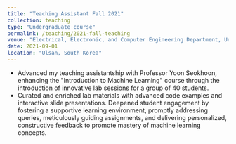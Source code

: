 ```yaml
---
title: "Teaching Assistant Fall 2021"
collection: teaching
type: "Undergraduate course"
permalink: /teaching/2021-fall-teaching
venue: "Electrical, Electronic, and Computer Engineering Department, University of Ulsan, South Korea"
date: 2021-09-01
location: "Ulsan, South Korea"
---
```


* Advanced my teaching assistantship with Professor Yoon Seokhoon, enhancing the "Introduction to Machine Learning" course through the introduction of innovative lab sessions for a group of 40 students.
* Curated and enriched lab materials with advanced code examples and interactive slide presentations. Deepened student engagement by fostering a supportive learning environment, promptly addressing queries, meticulously guiding assignments, and delivering personalized, constructive feedback to promote mastery of machine learning concepts.
